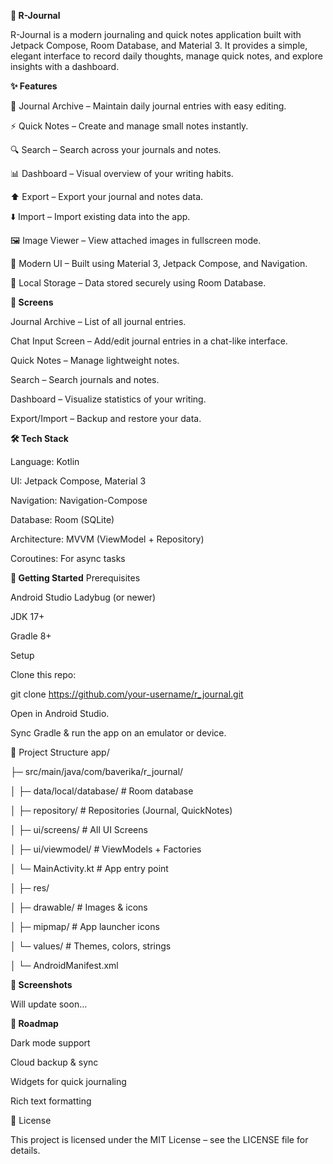 **📓 R-Journal**

R-Journal is a modern journaling and quick notes application built with Jetpack Compose, Room Database, and Material 3. It provides a simple, elegant interface to record daily thoughts, manage quick notes, and explore insights with a dashboard.


**✨ Features**

📝 Journal Archive – Maintain daily journal entries with easy editing.

⚡ Quick Notes – Create and manage small notes instantly.

🔍 Search – Search across your journals and notes.

📊 Dashboard – Visual overview of your writing habits.

⬆️ Export – Export your journal and notes data.

⬇️ Import – Import existing data into the app.

🖼️ Image Viewer – View attached images in fullscreen mode.

🎨 Modern UI – Built using Material 3, Jetpack Compose, and Navigation.

💾 Local Storage – Data stored securely using Room Database.


**📱 Screens**

Journal Archive – List of all journal entries.

Chat Input Screen – Add/edit journal entries in a chat-like interface.

Quick Notes – Manage lightweight notes.

Search – Search journals and notes.

Dashboard – Visualize statistics of your writing.

Export/Import – Backup and restore your data.


**🛠️ Tech Stack**

Language: Kotlin

UI: Jetpack Compose, Material 3

Navigation: Navigation-Compose

Database: Room (SQLite)

Architecture: MVVM (ViewModel + Repository)

Coroutines: For async tasks


**🚀 Getting Started**
Prerequisites

Android Studio Ladybug (or newer)

JDK 17+

Gradle 8+

Setup

Clone this repo:

git clone https://github.com/your-username/r_journal.git


Open in Android Studio.

Sync Gradle & run the app on an emulator or device.

📂 Project Structure
app/

 ├─ src/main/java/com/baverika/r_journal/
 
 │   ├─ data/local/database/      # Room database
 
 │   ├─ repository/               # Repositories (Journal, QuickNotes)
 
 │   ├─ ui/screens/               # All UI Screens
 
 │   ├─ ui/viewmodel/             # ViewModels + Factories
 
 │   └─ MainActivity.kt           # App entry point
 
 │
 ├─ res/
 
 │   ├─ drawable/                 # Images & icons
 
 │   ├─ mipmap/                   # App launcher icons
 
 │   └─ values/                   # Themes, colors, strings
 
 │
 └─ AndroidManifest.xml
 

**📸 Screenshots**

Will update soon...


**🔮 Roadmap**

 Dark mode support

 Cloud backup & sync

 Widgets for quick journaling

 Rich text formatting


📜 License

This project is licensed under the MIT License – see the LICENSE
 file for details.

